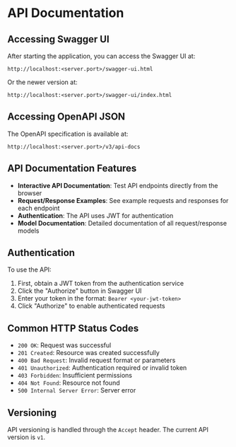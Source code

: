 # API Documentation

## Accessing Swagger UI

After starting the application, you can access the Swagger UI at:

```
http://localhost:<server.port>/swagger-ui.html
```

Or the newer version at:
```
http://localhost:<server.port>/swagger-ui/index.html
```

## Accessing OpenAPI JSON

The OpenAPI specification is available at:
```
http://localhost:<server.port>/v3/api-docs
```

## API Documentation Features

- **Interactive API Documentation**: Test API endpoints directly from the browser
- **Request/Response Examples**: See example requests and responses for each endpoint
- **Authentication**: The API uses JWT for authentication
- **Model Documentation**: Detailed documentation of all request/response models

## Authentication

To use the API:

1. First, obtain a JWT token from the authentication service
2. Click the "Authorize" button in Swagger UI
3. Enter your token in the format: `Bearer <your-jwt-token>`
4. Click "Authorize" to enable authenticated requests

## Common HTTP Status Codes

- `200 OK`: Request was successful
- `201 Created`: Resource was created successfully
- `400 Bad Request`: Invalid request format or parameters
- `401 Unauthorized`: Authentication required or invalid token
- `403 Forbidden`: Insufficient permissions
- `404 Not Found`: Resource not found
- `500 Internal Server Error`: Server error

## Versioning

API versioning is handled through the `Accept` header. The current API version is `v1`.
